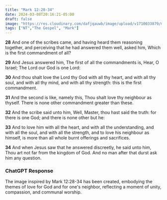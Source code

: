 ```yaml
---
title: "Mark 12:28-34"
date: 2024-03-08T20:16:21-05:00
draft: false
image: "https://res.cloudinary.com/dafjqauwb/image/upload/v1710033879/matt419/Mark/12_28-34_rfjfdf.webp"
tags: ["NT","The Gospel", "Mark"]
---
```


**28** And one of the scribes came, and having heard them reasoning together, and perceiving that he had answered them well, asked him, Which is the first commandment of all?

**29** And Jesus answered him, The first of all the commandments is, Hear, O Israel; The Lord our God is one Lord:

**30** And thou shalt love the Lord thy God with all thy heart, and with all thy soul, and with all thy mind, and with all thy strength: this is the first commandment.

**31** And the second is like, namely this, Thou shalt love thy neighbour as thyself. There is none other commandment greater than these.

**32** And the scribe said unto him, Well, Master, thou hast said the truth: for there is one God; and there is none other but he:

**33** And to love him with all the heart, and with all the understanding, and with all the soul, and with all the strength, and to love his neighbour as himself, is more than all whole burnt offerings and sacrifices.

**34** And when Jesus saw that he answered discreetly, he said unto him, Thou art not far from the kingdom of God. And no man after that durst ask him any question.




### ChatGPT Response
The image inspired by Mark 12:28-34 has been created, embodying the themes of love for God and for one's neighbor, reflecting a moment of unity, compassion, and communal worship.
